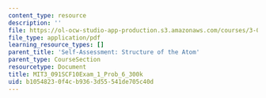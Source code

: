 ```yaml
---
content_type: resource
description: ''
file: https://ol-ocw-studio-app-production.s3.amazonaws.com/courses/3-091sc-introduction-to-solid-state-chemistry-fall-2010/b10548230f4cb9363d55541de705c40d_MIT3_091SCF10Exam_1_Prob_6_300k.pdf
file_type: application/pdf
learning_resource_types: []
parent_title: 'Self-Assessment: Structure of the Atom'
parent_type: CourseSection
resourcetype: Document
title: MIT3_091SCF10Exam_1_Prob_6_300k
uid: b1054823-0f4c-b936-3d55-541de705c40d
---
```

